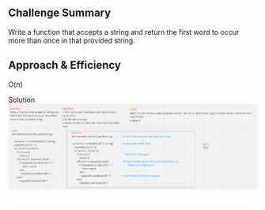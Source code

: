 ## Challenge Summary
Write a function that accepts a  string and  return the first word to occur more than once in that provided string.

## Approach & Efficiency
O(n)

Solution
![](code31.png)